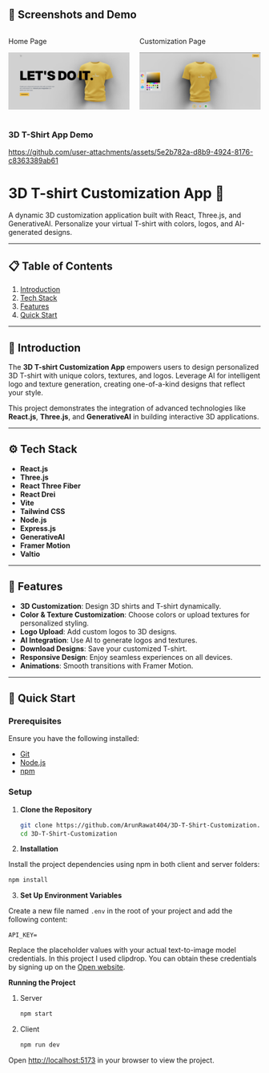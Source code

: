 ## 📸 Screenshots and Demo

<div style="display: flex; justify-content: space-between;">
  <div style="flex: 1; padding-right: 10px;">
   <p>Home Page<p>
    <img src="./client/public/home-ss.png" alt="Home Page" style="width: 100%; max-width: 500px;">

  </div>
  <div style="flex: 1; padding-left: 10px;">
      <p>Customization Page<p>
    <img src="./client/public/custom-ss.png" alt="Customization Page" style="width: 100%; max-width: 500px;">
  </div>
</div>

### 3D T-Shirt App Demo

https://github.com/user-attachments/assets/5e2b782a-d8b9-4924-8176-c8363389ab61

# 3D T-shirt Customization App 🎨

A dynamic 3D customization application built with React, Three.js, and GenerativeAI. Personalize your virtual T-shirt with colors, logos, and AI-generated designs.

---

## 📋 Table of Contents

1. [Introduction](#introduction)
2. [Tech Stack](#tech-stack)
3. [Features](#features)
4. [Quick Start](#quick-start)

---

## <a name="introduction">🤖 Introduction</a>

The **3D T-shirt Customization App** empowers users to design personalized 3D T-shirt with unique colors, textures, and logos. Leverage AI for intelligent logo and texture generation, creating one-of-a-kind designs that reflect your style.

This project demonstrates the integration of advanced technologies like **React.js**, **Three.js**, and **GenerativeAI** in building interactive 3D applications.

---

## <a name="tech-stack">⚙️ Tech Stack</a>

- **React.js**
- **Three.js**
- **React Three Fiber**
- **React Drei**
- **Vite**
- **Tailwind CSS**
- **Node.js**
- **Express.js**
- **GenerativeAI**
- **Framer Motion**
- **Valtio**

---

## <a name="features">🔋 Features</a>

- **3D Customization**: Design 3D shirts and T-shirt dynamically.
- **Color & Texture Customization**: Choose colors or upload textures for personalized styling.
- **Logo Upload**: Add custom logos to 3D designs.
- **AI Integration**: Use AI to generate logos and textures.
- **Download Designs**: Save your customized T-shirt.
- **Responsive Design**: Enjoy seamless experiences on all devices.
- **Animations**: Smooth transitions with Framer Motion.

---

## <a name="quick-start">🤸 Quick Start</a>

### Prerequisites

Ensure you have the following installed:

- [Git](https://git-scm.com/)
- [Node.js](https://nodejs.org/)
- [npm](https://www.npmjs.com/)

### Setup

1. **Clone the Repository**

   ```bash
   git clone https://github.com/ArunRawat404/3D-T-Shirt-Customization.git
   cd 3D-T-Shirt-Customization
   ```

2. **Installation**

Install the project dependencies using npm in both client and server folders:

```bash
npm install
```

3. **Set Up Environment Variables**

Create a new file named `.env` in the root of your project and add the following content:

```env
API_KEY=
```

Replace the placeholder values with your actual text-to-image model credentials. In this project I used clipdrop. You can obtain these credentials by signing up on the [Open website](https://clipdrop.co/).

**Running the Project**

1. Server
   ```bash
   npm start
   ```
2. Client
   ```bash
   npm run dev
   ```

Open [http://localhost:5173](http://localhost:5173) in your browser to view the project.
